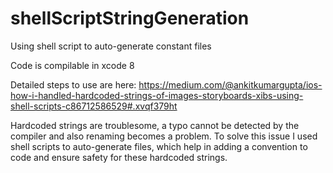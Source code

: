 # shellScriptStringGeneration
Using shell script to auto-generate constant files

Code is compilable in xcode 8

Detailed steps to use are here:
https://medium.com/@ankitkumargupta/ios-how-i-handled-hardcoded-strings-of-images-storyboards-xibs-using-shell-scripts-c86712586529#.xvqf379ht

Hardcoded strings are troublesome, a typo cannot be detected by the compiler and also renaming becomes a problem. To solve this issue I used shell scripts to auto-generate files, which help in adding a convention to code and ensure safety for these hardcoded strings.
